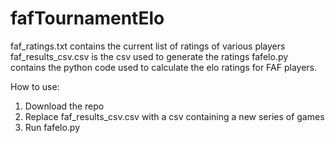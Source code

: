 # fafTournamentElo

faf_ratings.txt contains the current list of ratings of various players
faf_results_csv.csv is the csv used to generate the ratings
fafelo.py contains the python code used to calculate the elo ratings for FAF players.

How to use:

1. Download the repo
2. Replace faf_results_csv.csv with a csv containing a new series of games
3. Run fafelo.py
